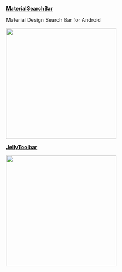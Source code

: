 **[MaterialSearchBar](https://github.com/mancj/MaterialSearchBar)**

Material Design Search Bar for Android

<img src=https://github.com/mancj/MaterialSearchBar/raw/master/art/preview.gif width="300">

**[JellyToolbar](https://github.com/Yalantis/JellyToolbar)**

<img src=https://github.com/Yalantis/JellyToolbar/raw/develop/gif.gif width="300">
